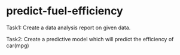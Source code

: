 # predict-fuel-efficiency

Task1: Create a data analysis report on given data.

Task2: Create a predictive model which will predict the efficiency of car(mpg)
